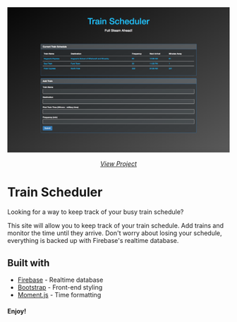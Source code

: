 <div align="center">
    <a href="">
        <img src="https://github.com/milesbowles/Train-Scheduler/blob/master/assets/screenshot.png" alt="Train Scheduler" width="800"/>
    </a>
    <br>
    <p>
        <em><a href="https://milesbowles.github.io/Train-Scheduler/">View Project<a/></em>
    </p>
</div>

 
# Train Scheduler

Looking for a way to keep track of your busy train schedule?

This site will allow you to keep track of your train schedule. Add trains and monitor the time until they arrive. Don't worry about losing your schedule, everything is backed up with Firebase's realtime database.

## Built with 

* [Firebase](https://firebase.google.com/) - Realtime database
* [Bootstrap](https://getbootstrap.com/) - Front-end styling
* [Moment.js](https://momentjs.com/) - Time formatting

#### Enjoy!
